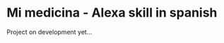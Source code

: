 Mi medicina - Alexa skill in spanish
==============================================

Project on development yet...